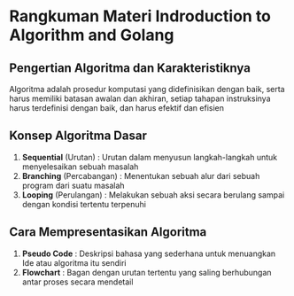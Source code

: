 # **Rangkuman Materi Indroduction to Algorithm and Golang**

## **Pengertian Algoritma dan Karakteristiknya**

Algoritma adalah prosedur komputasi yang didefinisikan dengan baik, serta harus memiliki batasan awalan dan akhiran, setiap tahapan instruksinya harus terdefinisi dengan baik, dan harus efektif dan efisien

## **Konsep Algoritma Dasar**

1. **Sequential** (Urutan)
   : Urutan dalam menyusun langkah-langkah untuk menyelesaikan sebuah masalah
2. **Branching** (Percabangan)
   : Menentukan sebuah alur dari sebuah program dari suatu masalah
3. **Looping** (Perulangan)
   : Melakukan sebuah aksi secara berulang sampai dengan kondisi tertentu terpenuhi

## **Cara Mempresentasikan Algoritma**

1. **Pseudo Code**
   : Deskripsi bahasa yang sederhana untuk menuangkan Ide atau algoritma itu sendiri
2. **Flowchart**
   : Bagan dengan urutan tertentu yang saling berhubungan antar proses secara mendetail
